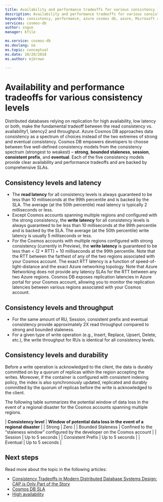 ```yaml
---
title: Availability and performance tradeoffs for various consistency levels | Microsoft Docs
description: Availability and performance tradeoffs for various consistency levels in Azure Cosmos DB.
keywords: consistency, performance, azure cosmos db, azure, Microsoft azure
services: cosmos-db
author: sngun
manager: kfile

ms.service: cosmos-db
ms.devlang: na
ms.topic: conceptual
ms.date: 10/20/2018
ms.author: mjbrown

---
```


# Availability and performance tradeoffs for various consistency levels

Distributed databases relying on replication for high availability, low latency or both, make the fundamental tradeoff between the read consistency vs. availability1, latency2 and throughput. Azure Cosmos DB approaches data consistency as a spectrum of choices instead of the two extremes of strong and eventual consistency. Cosmos DB empowers developers to choose between five well-defined consistency models from the consistency spectrum (strongest to weakest) – **strong**, **bounded staleness**, **session**, **consistent prefix**, and **eventual**. Each of the five consistency models provide clear availability and performance tradeoffs and are backed by comprehensive SLAs.

## Consistency levels and latency

- The **read latency** for all consistency levels is always guaranteed to be less than 10 milliseconds at the 99th percentile and is backed by the SLA. The average (at the 50th percentile) read latency is typically 2 milliseconds or less.
- Except Cosmos accounts spanning multiple regions and configured with the strong consistency, the **write latency** for all consistency levels is always guaranteed to be less than 10 milliseconds at the 99th percentile and is backed by the SLA. The average (at the 50th percentile) write latency is usually 5 milliseconds or less.
- For the Cosmos accounts with multiple regions configured with strong consistency (currently in Preview), the **write latency** is guaranteed to be less than < (2 * RTT) + 10 milliseconds at the 99th percentile. Note that the RTT between the farthest of any of the two regions associated with your Cosmos account. The exact RTT latency is a function of speed-of-light-distance and the exact Azure networking topology. Note that Azure Networking does not provide any latency SLAs for the RTT between any two Azure regions. Cosmos DB exposes replication latencies in Azure portal for your Cosmos account, allowing you to monitor the replication latencies between various regions associated with your Cosmos account.

## Consistency levels and throughput

- For the same amount of RU, Session, consistent prefix and eventual consistency provide approximately 2X read throughput compared to strong and bounded staleness.
- For a given type of write operation (e.g., Insert, Replace, Upsert, Delete, etc.), the write throughput for RUs is identical for all consistency levels.

## Consistency levels and durability

Before a write operation is acknowledged to the client, the data is durably committed on by a quorum of replicas within the region accepting the writes. Moreover, if the container is configured with consistent indexing policy, the index is also synchronously updated, replicated and durably committed by the quorum of replicas before the write is acknowledged to the client. 

The following table summarizes the potential window of data loss in the event of a regional disaster for the Cosmos accounts spanning multiple regions.

| **Consistency level** | **Window of potential data loss in the event of a regional disaster** |
| Strong | Zero |
| Bounded Staleness | Confined to the “staleness window” configured by the developer on the Cosmos account |
| Session | Up to 5 seconds |
| Consistent Prefix | Up to 5 seconds |
| Eventual | Up to 5 seconds |

## Next steps

Read more about the topic in the following articles:

- [Consistency Tradeoffs in Modern Distributed Database Systems Design: CAP is Only Part of the Story](https://www.computer.org/web/csdl/index/-/csdl/mags/co/2012/02/mco2012020037-abs.html)
- [Cosmos DB SLA](https://azure.microsoft.com/support/legal/sla/cosmos-db/v1_2/)
- [High availability](tbd.md)